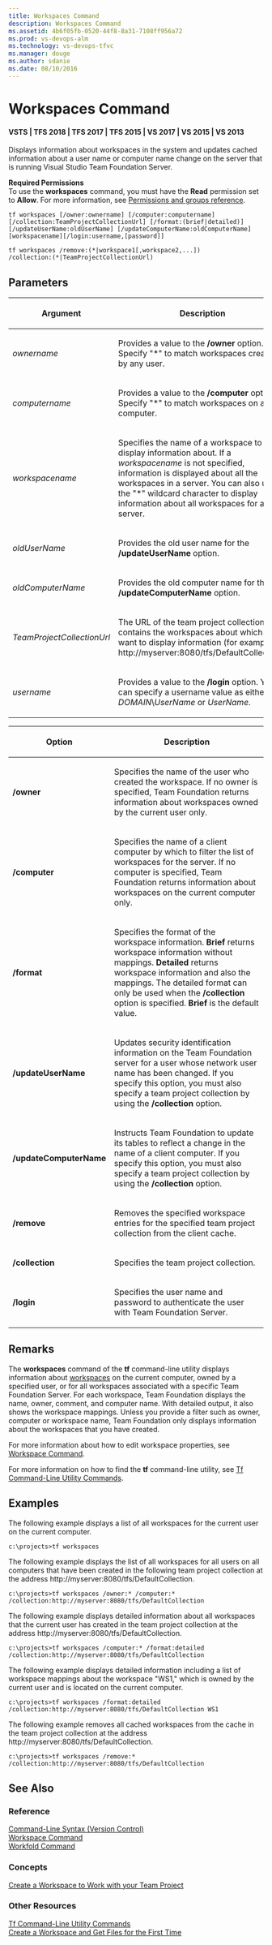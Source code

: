 ```yaml
---
title: Workspaces Command
description: Workspaces Command
ms.assetid: 4b6f05fb-0520-44f8-8a31-7108ff956a72
ms.prod: vs-devops-alm
ms.technology: vs-devops-tfvc
ms.manager: douge
ms.author: sdanie
ms.date: 08/10/2016
---
```


# Workspaces Command

#### VSTS | TFS 2018 | TFS 2017 | TFS 2015 | VS 2017 | VS 2015 | VS 2013

Displays information about workspaces in the system and updates cached information about a user name or computer name change on the server that is running Visual Studio Team Foundation Server.

**Required Permissions**  
To use the **workspaces** command, you must have the **Read** permission set to **Allow**. For more information, see [Permissions and groups reference](../security/permissions.md).

    tf workspaces [/owner:ownername] [/computer:computername] 
    [/collection:TeamProjectCollectionUrl] [/format:(brief|detailed)] 
    [/updateUserName:oldUserName] [/updateComputerName:oldComputerName] 
    [workspacename][/login:username,[password]]

    tf workspaces /remove:(*|workspace1[,workspace2,...]) 
    /collection:(*|TeamProjectCollectionUrl)

## Parameters

<table>
<thead>
<tr>
<th><p>Argument</p></th>
<th><p>Description</p></th>
</tr>
</thead>
<tbody>
<tr>
<td><p><em>ownername</em></p></td>
<td><p>Provides a value to the <strong>/owner</strong> option. Specify &quot;*&quot; to match workspaces created by any user.</p></td>
</tr>
<tr>
<td><p><em>computername</em></p></td>
<td><p>Provides a value to the <strong>/computer</strong> option. Specify &quot;*&quot; to match workspaces on any computer.</p></td>
</tr>
<tr>
<td><p><em>workspacename</em></p></td>
<td><p>Specifies the name of a workspace to display information about. If a <em>workspacename</em> is not specified, information is displayed about all the workspaces in a server. You can also use the &quot;*&quot; wildcard character to display information about all workspaces for a server.</p></td>
</tr>
<tr>
<td><p><em>oldUserName</em></p></td>
<td><p>Provides the old user name for the <strong>/updateUserName</strong> option.</p></td>
</tr>
<tr>
<td><p><em>oldComputerName</em></p></td>
<td><p>Provides the old computer name for the <strong>/updateComputerName</strong> option.</p></td>
</tr>
<tr>
<td><p><em>TeamProjectCollectionUrl</em></p></td>
<td><p>The URL of the team project collection that contains the workspaces about which you want to display information (for example, http://myserver:8080/tfs/DefaultCollection).</p></td>
</tr>
<tr>
<td><p><em>username</em></p></td>
<td><p>Provides a value to the <strong>/login</strong> option. You can specify a username value as either <em>DOMAIN</em>\<em>UserName</em> or <em>UserName</em>.</p></td>
</tr>
</tbody>
</table>

<table>
<thead>
<tr>
<th><p>Option</p></th>
<th><p>Description</p></th>
</tr>
</thead>
<tbody>
<tr>
<td><p><strong>/owner</strong></p></td>
<td><p>Specifies the name of the user who created the workspace. If no owner is specified, Team Foundation returns information about workspaces owned by the current user only.</p></td>
</tr>
<tr>
<td><p><strong>/computer</strong></p></td>
<td><p>Specifies the name of a client computer by which to filter the list of workspaces for the server. If no computer is specified, Team Foundation returns information about workspaces on the current computer only.</p></td>
</tr>
<tr>
<td><p><strong>/format</strong></p></td>
<td><p>Specifies the format of the workspace information. <strong>Brief</strong> returns workspace information without mappings. <strong>Detailed</strong> returns workspace information and also the mappings. The detailed format can only be used when the <strong>/collection</strong> option is specified. <strong>Brief</strong> is the default value.</p></td>
</tr>
<tr>
<td><p><strong>/updateUserName</strong></p></td>
<td><p>Updates security identification information on the Team Foundation server for a user whose network user name has been changed. If you specify this option, you must also specify a team project collection by using the <strong>/collection</strong> option.</p></td>
</tr>
<tr>
<td><p><strong>/updateComputerName</strong></p></td>
<td><p>Instructs Team Foundation to update its tables to reflect a change in the name of a client computer. If you specify this option, you must also specify a team project collection by using the <strong>/collection</strong> option.</p></td>
</tr>
<tr>
<td><p><strong>/remove</strong></p></td>
<td><p>Removes the specified workspace entries for the specified team project collection from the client cache.</p></td>
</tr>
<tr>
<td><p><strong>/collection</strong></p></td>
<td><p>Specifies the team project collection.</p></td>
</tr>
<tr>
<td><p><strong>/login</strong></p></td>
<td><p>Specifies the user name and password to authenticate the user with Team Foundation Server.</p></td>
</tr>
</tbody>
</table>

## Remarks
The **workspaces** command of the **tf** command-line utility displays information about [workspaces](create-work-workspaces.md) on the current computer, owned by a specified user, or for all workspaces associated with a specific Team Foundation Server. For each workspace, Team Foundation displays the name, owner, comment, and computer name. With detailed output, it also shows the workspace mappings. Unless you provide a filter such as owner, computer or workspace name, Team Foundation only displays information about the workspaces that you have created.

For more information about how to edit workspace properties, see [Workspace Command](workspace-command.md).

For more information on how to find the **tf** command-line utility, see [Tf Command-Line Utility Commands](https://msdn.microsoft.com/library/z51z7zy0).
## Examples
The following example displays a list of all workspaces for the current user on the current computer.

    c:\projects>tf workspaces

The following example displays the list of all workspaces for all users on all computers that have been created in the following team project collection at the address http://myserver:8080/tfs/DefaultCollection.

    c:\projects>tf workspaces /owner:* /computer:* /collection:http://myserver:8080/tfs/DefaultCollection

The following example displays detailed information about all workspaces that the current user has created in the team project collection at the address http://myserver:8080/tfs/DefaultCollection.

    c:\projects>tf workspaces /computer:* /format:detailed /collection:http://myserver:8080/tfs/DefaultCollection

The following example displays detailed information including a list of workspace mappings about the workspace "WS1," which is owned by the current user and is located on the current computer.

    c:\projects>tf workspaces /format:detailed /collection:http://myserver:8080/tfs/DefaultCollection WS1

The following example removes all cached workspaces from the cache in the team project collection at the address http://myserver:8080/tfs/DefaultCollection.

    c:\projects>tf workspaces /remove:* /collection:http://myserver:8080/tfs/DefaultCollection

## See Also

### Reference

[Command-Line Syntax (Version Control)](https://msdn.microsoft.com/library/56f7w6be)  
[Workspace Command](workspace-command.md)  
[Workfold Command](workfold-command.md)  
### Concepts

[Create a Workspace to Work with your Team Project](create-work-workspaces.md)  
### Other Resources

[Tf Command-Line Utility Commands](https://msdn.microsoft.com/library/z51z7zy0)  
[Create a Workspace and Get Files for the First Time](set-up-team-foundation-version-control-your-dev-machine.md)  
